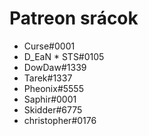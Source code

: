 <!-- TITLE: [HU] The Unofficial Discord Wiki támogatók -->
<!-- SUBTITLE: Ez az oldal teljes egészében azon drága embereknek van felajánlva, akik segítik nekünk fizetni az üzemeltetést! Komolyan, a segítségetek nélkül ezt a projektet lehetetlen lenne fenntartani, szóval köszönjük! -->

# Patreon srácok

 * Curse#0001
 * D_EaN * STS#0105
 * DowDaw#1339
 * Tarek#1337
 * Pheonix#5555
 * Saphir#0001
 * Skidder#6775
 * christopher#0176